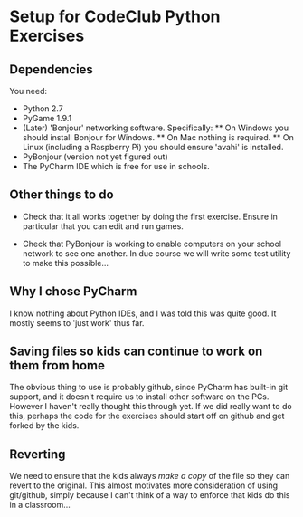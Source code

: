 Setup for CodeClub Python Exercises
======================================

Dependencies
---------------

You need:

* Python 2.7
* PyGame 1.9.1
* (Later) 'Bonjour' networking software. Specifically:
** On Windows you should install Bonjour for Windows.
** On Mac nothing is required.
** On Linux (including a Raspberry Pi) you should ensure 'avahi' is installed.
* PyBonjour (version not yet figured out)
* The PyCharm IDE which is free for use in schools.

Other things to do
--------------------

* Check that it all works together by doing the first exercise. Ensure in particular that you can edit and run games.

* Check that PyBonjour is working to enable computers on your school network to see one another. In due course we will write some test utility to make this possible...

Why I chose PyCharm
---------------------
I know nothing about Python IDEs, and I was told this was quite good. It mostly seems to 'just work' thus far.

Saving files so kids can continue to work on them from home
-------------------------------------------------------------

The obvious thing to use is probably github, since PyCharm has built-in git support, and it doesn't require us to install other software on the PCs. However I haven't really thought this through yet. If we did really want to do this, perhaps the code for the exercises should start off on github and get forked by the kids.

Reverting
-------------

We need to ensure that the kids always *make a copy* of the file so they can revert to the original. This almost motivates more consideration of using git/github, simply because I can't think of a way to enforce that kids do this in a classroom...
